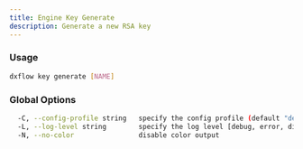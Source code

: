 ```yaml
---
title: Engine Key Generate 
description: Generate a new RSA key
---
```


### Usage

```bash
dxflow key generate [NAME]
```

### Global Options

```bash
  -C, --config-profile string   specify the config profile (default "default")
  -L, --log-level string        specify the log level [debug, error, disabled] (default "disabled")
  -N, --no-color                disable color output
```

